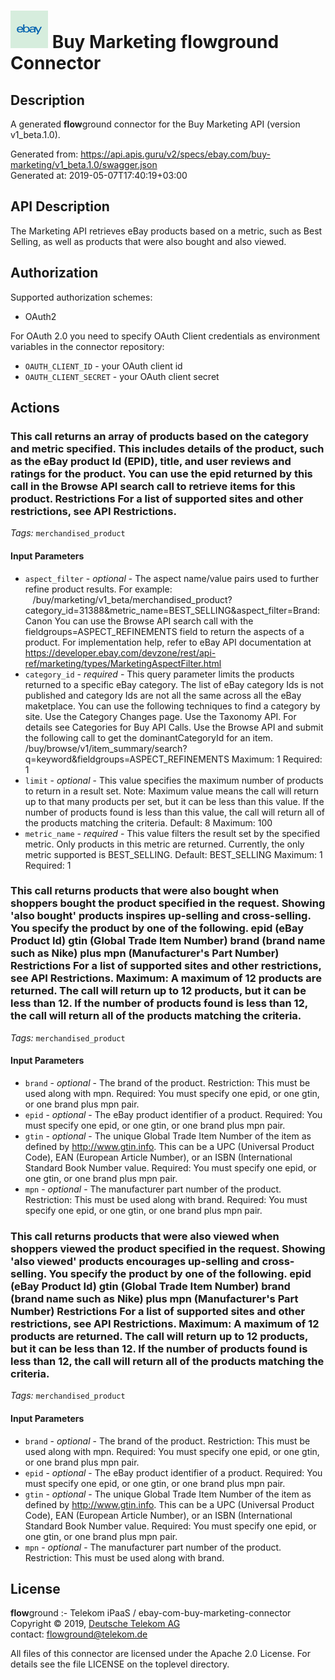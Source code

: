 # ![LOGO](logo.png) Buy Marketing **flow**ground Connector

## Description

A generated **flow**ground connector for the Buy Marketing API (version v1_beta.1.0).

Generated from: https://api.apis.guru/v2/specs/ebay.com/buy-marketing/v1_beta.1.0/swagger.json<br/>
Generated at: 2019-05-07T17:40:19+03:00

## API Description

The Marketing API retrieves eBay products based on a metric, such as Best Selling, as well as products that were also bought and also viewed.

## Authorization

Supported authorization schemes:
- OAuth2

For OAuth 2.0 you need to specify OAuth Client credentials as environment variables in the connector repository:
* `OAUTH_CLIENT_ID` - your OAuth client id
* `OAUTH_CLIENT_SECRET` - your OAuth client secret

## Actions

### This call returns an array of products based on the category and metric specified. This includes details of the product, such as the eBay product Id (EPID), title, and user reviews and ratings for the product. You can use the epid returned by this call in the Browse API search call to retrieve items for this product. Restrictions For a list of supported sites and other restrictions, see API Restrictions.

*Tags:* `merchandised_product`

#### Input Parameters
* `aspect_filter` - _optional_ - The aspect name/value pairs used to further refine product results. For example: &nbsp;&nbsp;&nbsp;/buy/marketing/v1_beta/merchandised_product?category_id=31388&amp;metric_name=BEST_SELLING&amp;aspect_filter=Brand:Canon You can use the Browse API search call with the fieldgroups=ASPECT_REFINEMENTS field to return the aspects of a product. For implementation help, refer to eBay API documentation at https://developer.ebay.com/devzone/rest/api-ref/marketing/types/MarketingAspectFilter.html
* `category_id` - _required_ - This query parameter limits the products returned to a specific eBay category. The list of eBay category Ids is not published and category Ids are not all the same across all the eBay maketplace. You can use the following techniques to find a category by site. Use the Category Changes page. Use the Taxonomy API. For details see Categories for Buy API Calls. Use the Browse API and submit the following call to get the dominantCategoryId for an item. /buy/browse/v1/item_summary/search?q=keyword&amp;fieldgroups=ASPECT_REFINEMENTS Maximum: 1 Required: 1
* `limit` - _optional_ - This value specifies the maximum number of products to return in a result set. Note: Maximum value means the call will return up to that many products per set, but it can be less than this value. If the number of products found is less than this value, the call will return all of the products matching the criteria. Default: 8 Maximum: 100
* `metric_name` - _required_ - This value filters the result set by the specified metric. Only products in this metric are returned. Currently, the only metric supported is BEST_SELLING. Default: BEST_SELLING Maximum: 1 Required: 1

### This call returns products that were also bought when shoppers bought the product specified in the request. Showing 'also bought' products inspires up-selling and cross-selling. You specify the product by one of the following. epid (eBay Product Id) gtin (Global Trade Item Number) brand (brand name such as Nike) plus mpn (Manufacturer's Part Number) Restrictions For a list of supported sites and other restrictions, see API Restrictions. Maximum: A maximum of 12 products are returned. The call will return up to 12 products, but it can be less than 12. If the number of products found is less than 12, the call will return all of the products matching the criteria.

*Tags:* `merchandised_product`

#### Input Parameters
* `brand` - _optional_ - The brand of the product. Restriction: This must be used along with mpn. Required: You must specify one epid, or one gtin, or one brand plus mpn pair.
* `epid` - _optional_ - The eBay product identifier of a product. Required: You must specify one epid, or one gtin, or one brand plus mpn pair.
* `gtin` - _optional_ - The unique Global Trade Item Number of the item as defined by http://www.gtin.info. This can be a UPC (Universal Product Code), EAN (European Article Number), or an ISBN (International Standard Book Number value. Required: You must specify one epid, or one gtin, or one brand plus mpn pair.
* `mpn` - _optional_ - The manufacturer part number of the product. Restriction: This must be used along with brand. Required: You must specify one epid, or one gtin, or one brand plus mpn pair.

### This call returns products that were also viewed when shoppers viewed the product specified in the request. Showing 'also viewed' products encourages up-selling and cross-selling. You specify the product by one of the following. epid (eBay Product Id) gtin (Global Trade Item Number) brand (brand name such as Nike) plus mpn (Manufacturer's Part Number) Restrictions For a list of supported sites and other restrictions, see API Restrictions. Maximum: A maximum of 12 products are returned. The call will return up to 12 products, but it can be less than 12. If the number of products found is less than 12, the call will return all of the products matching the criteria.

*Tags:* `merchandised_product`

#### Input Parameters
* `brand` - _optional_ - The brand of the product. Restriction: This must be used along with mpn. Required: You must specify one epid, or one gtin, or one brand plus mpn pair.
* `epid` - _optional_ - The eBay product identifier of a product. Required: You must specify one epid, or one gtin, or one brand plus mpn pair.
* `gtin` - _optional_ - The unique Global Trade Item Number of the item as defined by http://www.gtin.info. This can be a UPC (Universal Product Code), EAN (European Article Number), or an ISBN (International Standard Book Number value. Required: You must specify one epid, or one gtin, or one brand plus mpn pair.
* `mpn` - _optional_ - The manufacturer part number of the product. Restriction: This must be used along with brand.

## License

**flow**ground :- Telekom iPaaS / ebay-com-buy-marketing-connector<br/>
Copyright © 2019, [Deutsche Telekom AG](https://www.telekom.de)<br/>
contact: flowground@telekom.de

All files of this connector are licensed under the Apache 2.0 License. For details
see the file LICENSE on the toplevel directory.
